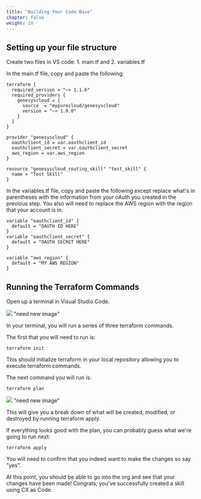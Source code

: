 ```yaml
---
title: "Building Your Code Base"
chapter: false
weight: 10
---
```


## Setting up your file structure

Create two files in VS code: 1. main.tf and 2. variables.tf

In the main.tf file, copy and paste the following: 

```
terraform {
  required_version = "~> 1.1.6"
  required_providers {
    genesyscloud = {
      source  = "mypurecloud/genesyscloud"
      version = "~> 1.0.0"
    }
  }
}

provider "genesyscloud" {
  oauthclient_id = var.oauthclient_id
  oauthclient_secret = var.oauthclient_secret
  aws_region = var.aws_region
}

resource "genesyscloud_routing_skill" "test_skill" {
  name = "Test Skill"
}

```
In the variables.tf file, copy and paste the following except replace what's in parentheses with the information from your oAuth you created in the previous step. You also will need to replace the AWS region with the region that your account is in.

```
variable "oauthclient_id" {
  default = "OAUTH ID HERE"
}
variable "oauthclient_secret" {
  default = "OAUTH SECRET HERE"
}

variable "aws_region" {
  default = "MY AWS REGION"
}
```

## Running the Terraform Commands

Open up a terminal in Visual Studio Code.

![](images/Intro_view.png) "need new image"

In your terminal, you will run a series of three terraform commands. 

The first that you will need to run is: 
```
terraform init
```
This should initialize terraform in your local repository allowing you to execute terraform commands. 

The next command you will run is: 
```
terraform plan
```
![](images/Intro_view.png) "need new image"

This will give you a break down of what will be created, modified, or destroyed by running terraform apply. 

If everything looks good with the plan, you can probably guess what we're going to run next: 
```
terraform apply
```
You will need to confirm that you indeed want to make the changes so say "yes". 

At this point, you should be able to go into the org and see that your changes have been made! Congrats, you've successfully created a skill using CX as Code.